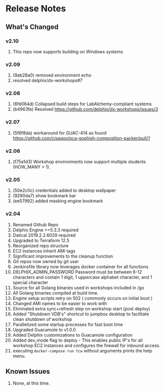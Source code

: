 # Release Notes

## What's Changed

### v2.10
1. This repo now supports building on Windows systems

### v2.09
1. (9ab28a0) removed environment echo
2. resolved delphix/dx-workshops#7

### v2.08

1. (6fd064d) Collapsed build steps for LabAlchemy-compliant systems
2. (b4963fe) Resolved https://github.com/delphix/dx-workshops/issues/3

### v2.07

1. (5f6f8da) workaround for GUAC-414 as found https://github.com/cisagov/pca-gophish-composition-packer/pull/1

### v2.06

1. (f75e1d3) Workshop environments now support multiple students (HOW_MANY > 1).

### v2.05

1. (50e2c0c) credentials added to desktop wallpaper
2. (9290da7) show bookmark bar
3. (ee57992) added masking engine bookmark

### v2.04

1. Renamed Github Repo
2. Delphix Engine >=5.3.3 required
3. Datical 2019.2.2.6029 required
4. Upgraded to Terraform 12.5
5. Reorganized repo structure
6. EC2 instances inherit AMI tags
7. Significant improvements to the cleanup function
8. Git repos now owned by git user
9.  Jenkinsfile library now leverages docker container for all functions
10. DELPHIX_ADMIN_PASSWORD Password must be between 6-12 characters and contain 1 digit, 1 uppercase alphabet character, and 1 special character
11. Source for all Golang binaries used in workshops included in /go
12. All Golang binaries compiled at build time.
13. Engine setup scripts retry on 502 ( commonly occurs on initial boot )
14. Changed AMI names to be easier to work with
15. Eliminated extra sync+refresh step on workshop start (post deploy)
16. Added "Shutdown VDB's" shortcut to jumpbox desktop to facilitate clean shutdown of workshop
17. Parallelized some startup processes for fast boot time
18. Upgraded Guacamole to v1.0.0
19. Added Delphix customizations to Guacamole configuration
20. Added dev_mode flag to deploy - This enables public IP's for all workshop EC2 instances and configures the firewall for inbound access.
21. executing `docker-compose run tcw` without arguments prints the help menu.

## Known Issues

1. None, at this time.